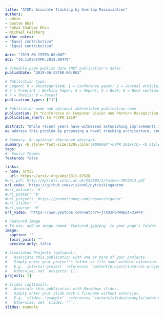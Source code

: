 ```yaml
---
title: "ATOM: Accurate Tracking by Overlap Maximization"
authors:
- admin
- Goutam Bhat
- Fahad Shahbaz Khan
- Michael Felsberg
author_notes:
- "Equal contribution"
- "Equal contribution"

date: "2019-06-25T00:00:00Z"
doi: "10.1109/CVPR.2019.00479"

# Schedule page publish date (NOT publication's date).
publishDate: "2019-06-25T00:00:00Z"

# Publication type.
# Legend: 0 = Uncategorized; 1 = Conference paper; 2 = Journal article;
# 3 = Preprint / Working Paper; 4 = Report; 5 = Book; 6 = Book section;
# 7 = Thesis; 8 = Patent
publication_types: ["1"]

# Publication name and optional abbreviated publication name.
publication: In *Conference on Computer Vision and Pattern Recognition, CVPR 2019*
publication_short: In *CVPR 2019*

abstract: "While recent years have witnessed astonishing improvements in visual tracking robustness, the advancements in tracking accuracy have been limited. As the focus has been directed towards the development of powerful classifiers, the problem of accurate target state estimation has been largely overlooked. In fact, most trackers resort to a simple multi-scale search in order to estimate the target bounding box. We argue that this approach is fundamentally limited since target estimation is a complex task, requiring high-level knowledge about the object.
We address this problem by proposing a novel tracking architecture, consisting of dedicated target estimation and classification components. High level knowledge is incorporated into the target estimation through extensive offline learning. Our target estimation component is trained to predict the overlap between the target object and an estimated bounding box. By carefully integrating target-specific information, our approach achieves previously unseen bounding box accuracy. We further introduce a classification component that is trained online to guarantee high discriminative power in the presence of distractors. Our final tracking framework sets a new state-of-the-art on five challenging benchmarks. On the new large-scale TrackingNet dataset, our tracker ATOM achieves a relative gain of 15% over the previous best approach, while running at over 30 FPS. "

# Summary. An optional shortened abstract.
summary: <b style="font-size:120%;color:#008080">CVPR 2019</b> <b style="font-size:120%;color:#E08040">Oral</b><br> Performing accurate bounding box estimation for generic visual tracking. 
tags:
#- Source Themes
featured: false

links:
- name: arXiv
  url: https://arxiv.org/abs/1811.07628
#url_pdf: http://eprints.soton.ac.uk/352095/1/Cushen-IMV2013.pdf
url_code: 'https://github.com/visionml/pytracking#atom'
#url_dataset: '#'
#url_poster: '#'
#url_project: 'https://prunetruong.com/research/gocor'
#url_slides: ''
#url_source: '#'
url_video: 'https://www.youtube.com/watch?v=j7A83F6PRAE&t=3144s'

# Featured image
# To use, add an image named `featured.jpg/png` to your page's folder. 
image:
  caption: ''
  focal_point: ""
  preview_only: false

# Associated Projects (optional).
#   Associate this publication with one or more of your projects.
#   Simply enter your project's folder or file name without extension.
#   E.g. `internal-project` references `content/project/internal-project/index.md`.
#   Otherwise, set `projects: []`.
projects: []

# Slides (optional).
#   Associate this publication with Markdown slides.
#   Simply enter your slide deck's filename without extension.
#   E.g. `slides: "example"` references `content/slides/example/index.md`.
#   Otherwise, set `slides: ""`.
slides: example
---
```



